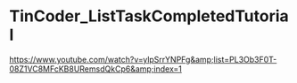 # TinCoder_ListTaskCompletedTutorial
https://www.youtube.com/watch?v=ylpSrrYNPFg&amp;list=PL3Ob3F0T-08Z1VC8MFcKB8URemsdQkCp6&amp;index=1
